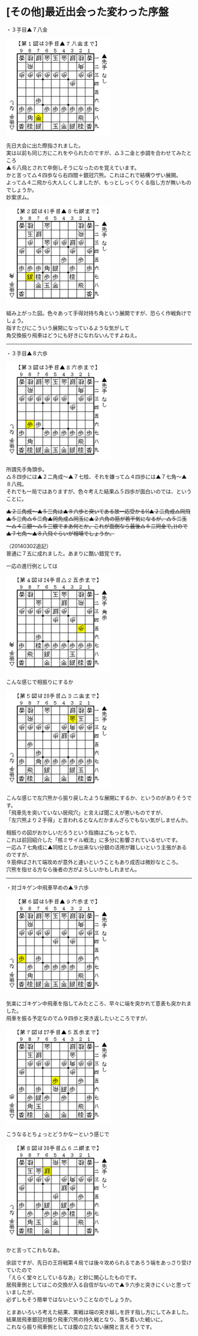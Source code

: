 # [その他]最近出会った変わった序盤  

・３手目▲７八金  

![](images/20140302003100.png)  

先日大会に出た際指されました。  
実は以前も同じ方にこれをやられたのですが、△３二金と歩調を合わせてみたところ  
▲６八飛とされて卒倒しそうになったのを覚えています。  
かと言って△４四歩なら右四間＋銀冠穴熊。これはこれで結構ウザい展開。  
よって△４二飛から大人しくしましたが、もっとしっくりくる指し方が無いものでしょうか。  
妙案求ム。  

![](images/20140302003101.png)  

組み上がった図。色々あって手得対持ち角という展開ですが、恐らく作戦負けでしょう。  
指すたびにこういう展開になっているような気がして  
角交換振り飛車はどうにも好きになれないんですよねえ。  

----------  

・３手目▲８六歩  

![](images/20140302003102.png)  

所謂先手角頭歩。  
△８四歩には▲２二角成～▲７七桂、それを嫌って△４四歩には▲７七角～▲８八飛。  
それでも一局ではありますが、色々考えた結果△５四歩が面白いのでは、ということに。  

<del datetime="2014-03-03T01:09:32+09:00">▲２二角成～▲５三角は▲８六歩と突いてある故一応受かる((▲２二角成△同飛▲５三角△６二角▲同角成△同玉に▲２六角の筋が若干気になるが、△５二玉～△４二銀～△５三銀でまあ何とか。これが面倒なら最後△６二同金で。))ので  
▲７七角～▲８八飛ぐらいが相場でしょうか。</del>  

（20140302追記）  
普通に７五に成れました。あまりに酷い錯覚です。  


一応の進行例としては  

![](images/20140302003103.png)  

こんな感じで相振りにするか  

![](images/20140302003104.png)  

こんな感じで左穴熊から振り戻したような展開にするか、というのがありそうです。  
「飛車先を突いていない居飛穴」と言えば聞こえが悪いものですが、  
「左穴熊より２手得」と言われるとなんだかまんざらでもない気がしませんか。  

相振りの図がおかしいだろうという指摘はごもっともで、  
これは前回紹介した「核ミサイル戦法」に多分に影響されているせいです。  
一応△７七角成に▲同桂としか出来ない分銀の活用が難しいという主張があるのですが、  
９筋伸ばされて端攻めが意外と速いということもあり成否は微妙なところ。  
穴熊を指せる方なら後者の方がよろしいかもしれません。  

----------  

・対ゴキゲン中飛車早めの▲９六歩  

![](images/20140302003105.png)  

気楽にゴキゲン中飛車を指してみたところ、早々に端を突かれて意表も突かれました。  
飛車を振る予定なので△９四歩と突き返したいところですが、  

![](images/20140302003106.png)  

こうなるとちょっとどうかなーという感じで  

![](images/20140302003107.png)  

かと言ってこれもなあ。  

余談ですが、先日の王将戦第４局では後々攻められるであろう端をあっさり受けていたので  
「えらく堂々としているなあ」と妙に関心したものです。  
居飛車側としてはこの交換が入る自信がないので▲９六歩と突きにくいと思っていましたが、  
必ずしもそう簡単ではないということなのでしょうか。  

とまあいろいろ考えた結果、実戦は端の突き越しを許す指し方にしてみました。  
結果居飛車銀冠対振り飛車穴熊の持久戦となり、落ち着いた戦いに。  
これなら振り飛車側としては腹の立たない展開と言えそうです。  
